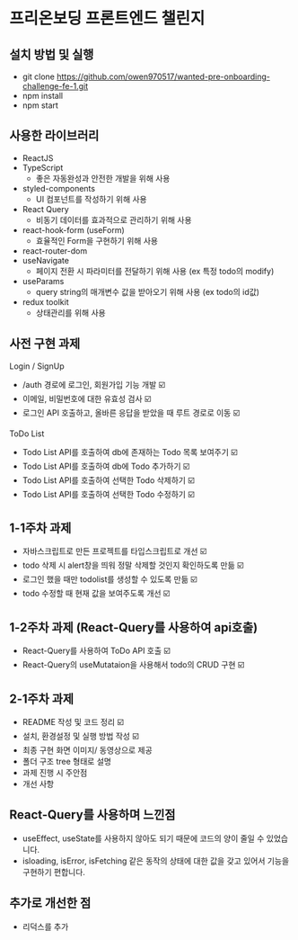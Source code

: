 # 프리온보딩 프론트엔드 챌린지

## 설치 방법 및 실행

- git clone https://github.com/owen970517/wanted-pre-onboarding-challenge-fe-1.git
- npm install
- npm start

## 사용한 라이브러리

- ReactJS
- TypeScript 
    - 좋은 자동완성과 안전한 개발을 위해 사용
- styled-components
    - UI 컴포넌트를 작성하기 위해 사용
- React Query
    - 비동기 데이터를 효과적으로 관리하기 위해 사용
- react-hook-form (useForm)
    - 효율적인 Form을 구현하기 위해 사용
- react-router-dom
- useNavigate
    - 페이지 전환 시 파라미터를 전달하기 위해 사용 (ex 특정 todo의 modify)
- useParams
    - query string의 매개변수 값을 받아오기 위해 사용 (ex todo의 id값)
- redux toolkit
    - 상태관리를 위해 사용 

## 사전 구현 과제

Login / SignUp 

- /auth 경로에 로그인, 회원가입 기능 개발 ☑️ 
- 이메일, 비밀번호에 대한 유효성 검사  ☑️ 
- 로그인 API 호출하고, 올바른 응답을 받았을 때 루트 경로로 이동 ☑️ 

ToDo List  

- Todo List API를 호출하여 db에 존재하는 Todo 목록 보여주기 ☑️ 
- Todo List API를 호출하여 db에 Todo 추가하기 ☑️ 
- Todo List API를 호출하여 선택한 Todo 삭제하기 ☑️ 
- Todo List API를 호출하여 선택한 Todo 수정하기  ☑️ 

## 1-1주차 과제 

- 자바스크립트로 만든 프로젝트를 타입스크립트로 개선 ☑️ 
- todo 삭제 시 alert창을 띄워 정말 삭제할 것인지 확인하도록 만듦 ☑️ 
- 로그인 했을 때만 todolist를 생성할 수 있도록 만듦 ☑️ 
- todo 수정할 때 현재 값을 보여주도록 개선 ☑️ 

## 1-2주차 과제 (React-Query를 사용하여 api호출)

- React-Query를 사용하여 ToDo API 호출 ☑️ 
- React-Query의 useMutataion을 사용해서 todo의 CRUD 구현 ☑️ 

## 2-1주차 과제 

- README 작성 및 코드 정리 ☑️ 
- 설치, 환경설정 및 실행 방법 작성 ☑️ 
- 최종 구현 화면 이미지/ 동영상으로 제공
- 폴더 구조 tree 형태로 설명 
- 과제 진행 시 주안점 
- 개선 사항

## React-Query를 사용하며 느낀점 

- useEffect, useState를 사용하지 않아도 되기 때문에 코드의 양이 줄일 수 있었습니다.
- isloading, isError, isFetching 같은 동작의 상태에 대한 값을 갖고 있어서 기능을 구현하기 편합니다.


## 추가로 개선한 점 

- 리덕스를 추가 

